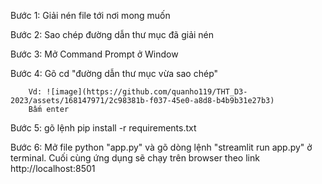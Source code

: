 Bước 1: Giải nén file tới nơi mong muốn

Bước 2: Sao chép đường dẫn thư mục đã giải nén

Bước 3: Mở Command Prompt ở Window

Bước 4: Gõ cd "đường dẫn thư mục vừa sao chép"

        Vd: ![image](https://github.com/quanho119/THT_D3-2023/assets/168147971/2c98381b-f037-45e0-a8d8-b4b9b31e27b3)
        Bấm enter
        
Bước 5: gõ lệnh pip install -r requirements.txt

Bước 6: Mở file python "app.py" và gõ dòng lệnh "streamlit run app.py" ở terminal.
Cuối cùng ứng dụng sẽ chạy trên browser theo link http://localhost:8501

